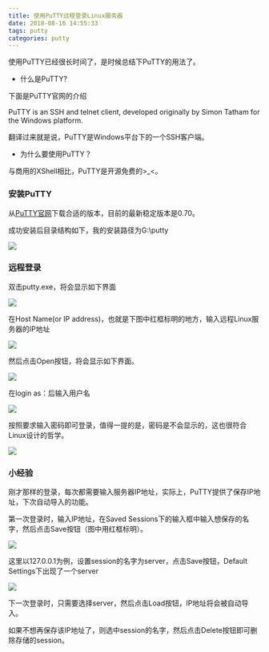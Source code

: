 ```yaml
---
title: 使用PuTTY远程登录Linux服务器
date: 2018-08-16 14:55:33
tags: putty
categories: putty
---
```


使用PuTTY已经很长时间了，是时候总结下PuTTY的用法了。

* 什么是PuTTY?

下面是PuTTY官网的介绍

PuTTY is an SSH and telnet client, developed originally by Simon Tatham for the Windows platform. 

翻译过来就是说，PuTTY是Windows平台下的一个SSH客户端。

* 为什么要使用PuTTY？

与商用的XShell相比，PuTTY是开源免费的>_<。

<!--more-->

### 安装PuTTY

从[PuTTY官网](https://www.putty.org)下载合适的版本，目前的最新稳定版本是0.70。

成功安装后目录结构如下，我的安装路径为G:\putty

![](http://p64uw9x5j.bkt.clouddn.com/image/2018/08/16/20180816183626.png)

### 远程登录

双击putty.exe，将会显示如下界面

![](http://p64uw9x5j.bkt.clouddn.com/image/2018/08/16/20180816184134.png)

在Host Name(or IP address)，也就是下图中红框标明的地方，输入远程Linux服务器的IP地址

![](http://p64uw9x5j.bkt.clouddn.com/image/2018/08/16/20180816184446.png)

然后点击Open按钮，将会显示如下界面。

![](http://p64uw9x5j.bkt.clouddn.com/image/2018/08/16/20180816184906.png)

在login as：后输入用户名

![](http://p64uw9x5j.bkt.clouddn.com/image/2018/08/16/20180816185216.png)

按照要求输入密码即可登录，值得一提的是，密码是不会显示的，这也很符合Linux设计的哲学。

![](http://p64uw9x5j.bkt.clouddn.com/image/2018/08/16/20180816185506.png)

### 小经验

刚才那样的登录，每次都需要输入服务器IP地址，实际上，PuTTY提供了保存IP地址，下次自动导入的功能。

第一次登录时，输入IP地址，在Saved Sessions下的输入框中输入想保存的名字，然后点击Save按钮（图中用红框标明）。

![](http://p64uw9x5j.bkt.clouddn.com/image/2018/08/16/20180816190008.png)

这里以127.0.0.1为例，设置session的名字为server，点击Save按钮，Default Settings下出现了一个server

![](http://p64uw9x5j.bkt.clouddn.com/image/2018/08/16/20180816190808.png)

下一次登录时，只需要选择server，然后点击Load按钮，IP地址将会被自动导入。

如果不想再保存该IP地址了，则选中session的名字，然后点击Delete按钮即可删除存储的session。